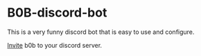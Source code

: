 # B0B-discord-bot
This is a very funny discord bot that is easy to use and configure.



[Invite](https://discord.com/api/oauth2/authorize?client_id=844091128386158592&permissions=8&scope=bot) b0b to your discord server.

